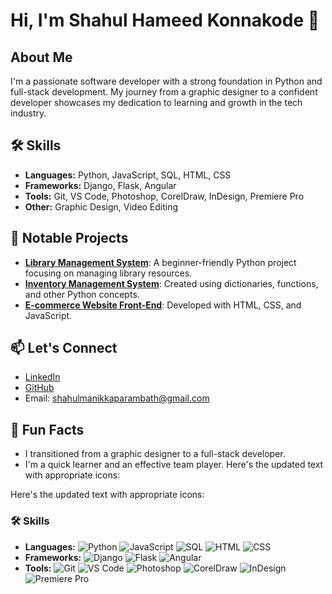 # Hi, I'm Shahul Hameed Konnakode 👋

## About Me
I'm a passionate software developer with a strong foundation in Python and full-stack development. My journey from a graphic designer to a confident developer showcases my dedication to learning and growth in the tech industry.

## 🛠 Skills
- **Languages:** Python, JavaScript, SQL, HTML, CSS
- **Frameworks:** Django, Flask, Angular
- **Tools:** Git, VS Code, Photoshop, CorelDraw, InDesign, Premiere Pro
- **Other:** Graphic Design, Video Editing

## 🌟 Notable Projects
- **[Library Management System](https://github.com/shahul178/public_python)**: A beginner-friendly Python project focusing on managing library resources.
- **[Inventory Management System](https://github.com/shahul178/inventory)**: Created using dictionaries, functions, and other Python concepts.
- **[E-commerce Website Front-End](https://github.com/shahul178/public_python)**: Developed with HTML, CSS, and JavaScript.

## 📫 Let's Connect
- [LinkedIn](www.linkedin.com/in/shahul-hameed-konnakode-a04b38115)
- [GitHub](https://github.com/ShahulHameedKonnakode)
- Email: shahulmanikkaparambath@gmail.com

## 🚀 Fun Facts
- I transitioned from a graphic designer to a full-stack developer.
- I'm a quick learner and an effective team player.
Here's the updated text with appropriate icons:

Here's the updated text with appropriate icons:

### 🛠 Skills
- **Languages:** ![Python](https://img.shields.io/badge/-Python-3776AB?style=flat-square&logo=python&logoColor=white) ![JavaScript](https://img.shields.io/badge/-JavaScript-F7DF1E?style=flat-square&logo=javascript&logoColor=black) ![SQL](https://img.shields.io/badge/-SQL-4479A1?style=flat-square&logo=postgresql&logoColor=white) ![HTML](https://img.shields.io/badge/-HTML5-E34F26?style=flat-square&logo=html5&logoColor=white) ![CSS](https://img.shields.io/badge/-CSS3-1572B6?style=flat-square&logo=css3&logoColor=white)
- **Frameworks:** ![Django](https://img.shields.io/badge/-Django-092E20?style=flat-square&logo=django&logoColor=white) ![Flask](https://img.shields.io/badge/-Flask-000000?style=flat-square&logo=flask&logoColor=white) ![Angular](https://img.shields.io/badge/-Angular-DD0031?style=flat-square&logo=angular&logoColor=white)
- **Tools:** ![Git](https://img.shields.io/badge/-Git-F05032?style=flat-square&logo=git&logoColor=white) ![VS Code](https://img.shields.io/badge/-VS%20Code-007ACC?style=flat-square&logo=visual-studio-code&logoColor=white) ![Photoshop](https://img.shields.io/badge/-Photoshop-31A8FF?style=flat-square&logo=adobe-photoshop&logoColor=white) ![CorelDraw](https://img.shields.io/badge/-CorelDraw-46A047?style=flat-square&logo=coreldraw&logoColor=white) ![InDesign](https://img.shields.io/badge/-InDesign-FF3366?style=flat-square&logo=adobe-indesign&logoColor=white) ![Premiere Pro](https://img.shields.io/badge/-Premiere%20Pro-9999FF?style=flat-square&logo=adobe-premiere-pro&logoColor=white)

